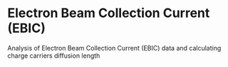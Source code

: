 # Electron Beam Collection Current (EBIC)

Analysis of Electron Beam Collection Current (EBIC) data and calculating charge carriers diffusion length 
